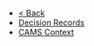 <!-- docs/architecture/_sidebar.md -->

* [< Back](/)
* [Decision Records](/architecture/decision-records/README.md)
* [CAMS Context](/architecture/diagrams/cams-context.md)
